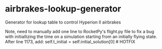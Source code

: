 # airbrakes-lookup-generator

Generator for lookup table to control Hyperion II airbrakes

Note, need to manually add one line to RocketPy's flight.py file to fix a bug with initiallizing the time on a simulation starting from an initially flying state. After line 1173, add:
            self.t_initial = self.initial_solution[0] # HOTFIX